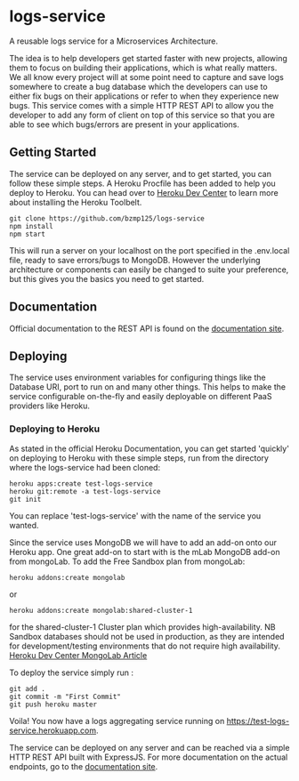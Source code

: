 # logs-service
A reusable logs service for a Microservices Architecture.

The idea is to help developers get started faster with new projects, allowing them to focus on building their applications, which is what really matters. We all know every project will at some point need to capture and save logs somewhere to create a bug database which the developers can use to either fix bugs on their applications or refer to when they experience new bugs. This service comes with a simple HTTP REST API to allow you the developer to add any form of client on top of this service so that you are able to see which bugs/errors are present in your applications.

## Getting Started
The service can be deployed on any server, and to get started, you can follow these simple steps. A Heroku Procfile has been added to help you deploy to Heroku. You can head over to [Heroku Dev Center](https://devcenter.heroku.com/articles/heroku-cli) to learn more about installing the Heroku Toolbelt.

```
git clone https://github.com/bzmp125/logs-service
npm install
npm start
```

This will run a server on your localhost on the port specified in the .env.local file, ready to save errors/bugs to MongoDB. However the underlying architecture or components can easily be changed to suite your preference, but this gives you the basics you need to get started.

## Documentation
Official documentation to the REST API is found on the [documentation site](https://logs-service.restlet.io). 

## Deploying
The service uses environment variables for configuring things like the Database URI, port to run on and many other things. This helps to make the service configurable on-the-fly and easily deployable on different PaaS providers like Heroku.

### Deploying to Heroku
As stated in the official Heroku Documentation, you can get started 'quickly' on deploying to Heroku with these simple steps, run from the directory where the logs-service had been cloned:

```
heroku apps:create test-logs-service
heroku git:remote -a test-logs-service
git init
```
You can replace 'test-logs-service' with the name of the service you wanted.

Since the service uses MongoDB we will have to add an add-on onto our Heroku app. One great add-on to start with is the mLab MongoDB add-on from mongoLab. To add the Free Sandbox plan from mongoLab:

```
heroku addons:create mongolab
```

or 

```
heroku addons:create mongolab:shared-cluster-1
```
 for the shared-cluster-1 Cluster plan which provides high-availability. NB Sandbox databases should not be used in production, as they are intended for development/testing environments that do not require high availability. [Heroku Dev Center MongoLab Article](https://devcenter.heroku.com/articles/mongolab)

 To deploy the service simply run :

 ```
 git add .
 git commit -m "First Commit"
 git push heroku master
 ```

Voila! You now have a logs aggregating service running on https://test-logs-service.herokuapp.com.


The service can be deployed on any server and can be reached via a simple HTTP REST API built with ExpressJS. For more documentation on the actual endpoints, go to the [documentation site](https://logs-service.restlet.io).

